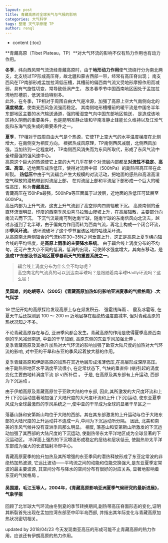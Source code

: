```yaml
---
layout: post
title: 青藏高原对全球天气与气候的影响
categories: 大气科学
tags: 整理 天气学原理 TP
author: renql
---
```


* content
{:toc}

**青藏高原（Tibet Plateau，TP）**对大气环流的影响不仅有热力作用也有动力作用。  
 
**冬季**，纬向西风带气流流经青藏高原时，由于**地形动力作用**使气流绕行分为南北两支，北支绕过TP形成高压脊，故北疆和蒙古西部一带，经常有高压脊出现；
南支西风在TP南部形成孟加拉湾低压槽，其槽前的偏西南气流又受地形摩擦作用而减弱，具有气旋性切变，常导致低涡产生，
故冬春季节中国西南地区因处于孟加拉湾地形槽前，低涡活动特别多。     
此外，在冬季，TP相对于周围自由大气是冷源，加强了高原上空大气南侧向北的**温度梯度**，使南支西风急流强而稳定。
其南侧地形槽槽前的暖平流是中国冬半年东部地区主要的水汽输送通道，强的暖湿空气向中国东部地区输送，
是造成该地区持久阴雨的重要条件，也是昆明准静止锋和华南准静止锋能长久维持以及江淮气旋和东海气旋生成的重要条件之一。  




**夏季**，TP相对于四周自由大气是个热源，它使TP上空大气的水平温度梯度在北侧增大，在南侧变为相反方向。
根据热成风原理，TP南侧西风减弱，北侧西风加强。当加热到一定程度时，TP南侧西风消失而为东风所取代，形成了东风气流中全球最强的强风速中心。    
高原这个巨大的热源使它上空的大气几乎在整个对流层内部都呈**对流性不稳定、高温、高湿**，近地面形成热低压，使得对流层中部（500hPa）的副热带高压带在此断裂。
**热低压**中由于气流辐合产生大规模的对流活动，把地面的感热和高温高湿空气释放的潜热带到对流层上部，
在对流层上部和平流层下部形成一个巨大的暖性高压，称为**青藏高压**。    
青藏高压在150hPa最强，500hPa等压面属于过渡层，近地面的热低压可延展至600hPa。  
高压内部为上升气流，这支上升气流到了高空即向四周辐散下沉。
高原南侧的垂直环流很明显，印度的西南季风沿喜马拉雅山爬坡上升，在高层辐散，主要部分向南流去而下沉。
下沉气流最南可到达南半球，随南半球的东南信风向北流去，越过赤道到了北半球，由于偏向力作用而转为西南气流，再北上构成一个闭合环流，即**季风环流**。
该环流破坏了这个季节里该区域的哈德莱环流。    
从高原南北两侧辐合的气流约在30~35N之间垂直上升，这正是高原上夏季纬向辐合线的平均纬度，是**高原上雨季的主要降水系统**。
由于辐合线上涡度分布的不均匀，还可产生大小不同的低涡，低涡的出现，可使降水强度增大，其向东移动，是**造成TP东部及邻近地区夏季暴雨天气的重要系统之一**。    
> 辐合线上涡度分布为什么会不均匀呢？       
> 高空向北的气流真的可以到达南半球吗？是跟随着南半球Hadly环流吗？这么猛！

#### 吴国雄，刘屹岷等人（2005）《青藏高原加热如何影响亚洲夏季的气候格局》.大气科学     

19 世纪开始的高原探险发现高原上存在频发积云、 强雹线阵雨 、 霰及冰雹等, 在夏天午后还探测到 100 ～ 200 m 近地层存在超绝热温度直减率, 
但对青藏高原的热状况知之不多。     

不论青藏高原存在与否, 亚洲季风都会发生。青藏高原的作用是使得夏季高原西南侧的季风减弱南退, 中亚的干旱加剧, 高原东侧的东亚季风加强北伸 。    
夏季青藏高原及其抬升加热对大气环流的影响加强了欧亚大陆尺度的加热对大气环流的影响, 对中亚的干旱和东亚的季风起着放大器的作用。

夏季青藏高原和伊朗高原的加热在其近地层形成浅薄低压,在高层形成深厚高压。
由于副热带地区水平涡度平流很小, 在定常状态下, 气块的垂直伸 (缩)引起的涡度变化主要由地转涡度平流 (β v)所补偿 。
于是, 在高原及其东部有上升运动, 西部为下沉运动 。    

由于伊朗高原及青藏高原位于亚欧大陆的中东部, 因此,其所激发的大尺度环流和上升 (下沉)运动显著地加强了大陆尺度的大尺度环流和上升 (下沉)运动, 
使东亚夏季风成为全球最激烈的季风系统之一,使中亚的干旱成为全球的显著干旱区之一

落基山脉和安第斯山均位于大陆的西部。其在其东部激发的上升运动与位于大陆东部的大陆尺度的上升运动并不连成一片,中间为下沉运动所分隔。
因此, 北美和南美的季风气候并没有亚洲季风那么明显。
相反, 落基山和安第斯山所激发的下沉运动加强了其西部的大陆尺度的下沉运动, 使副热带东太平洋地区成为全球显著的下沉运动区。
冷洋面上强烈的下沉增温形成稳定的层结和层状低云, 使副热带太平洋东部成为强大的长波辐射冷却中心。

青藏高原夏季的抬升加热及其所增强的东亚季风的潜热释放形成了东亚定常波的非绝热加热波源,
它远比波动——平均流之间的动能和位能交换强大,是东亚夏季定常波的最主要波源, 其空间分布与降水的空间分布有很好的对应关系,
显著地影响着东亚的气候格局 。

#### 吴国雄，毛江玉等人，2004年，《青藏高原影响亚洲夏季气候研究的最新进展》，气象学报
回顾了北半球大气环流由冬到夏的季节转换期间,副热带高压脊面形态的变化,证明其断裂首先出现在孟加拉湾东部至中印半岛西部, 并指出其年际变化与青藏高原加热状况密切相关。

updated by 2018/04/23
今天发现南亚高压的形成可能不止青藏高原的热力作用，应该还有伊朗高原的热力作用。
